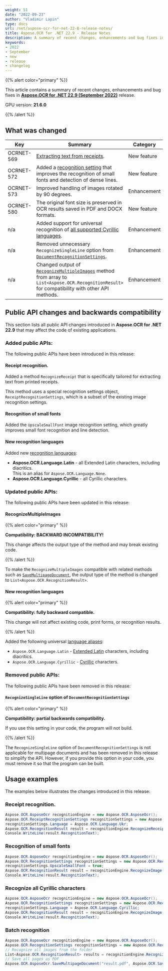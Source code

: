 ```yaml
---
weight: 51
date: "2022-09-23"
author: "Vladimir Lapin"
type: docs
url: /net/aspose-ocr-for-net-22-8-release-notes/
title: Aspose.OCR for .NET 22.9 - Release Notes
description: A summary of recent changes, enhancements and bug fixes in Aspose.OCR for .NET 22.9 (September 2022) release.
keywords:
- 2022
- September
- new
- release
- changelog
---
```


{{% alert color="primary" %}}

This article contains a summary of recent changes, enhancements and bug fixes in [**Aspose.OCR for .NET 22.9 (September 2022)**](https://www.nuget.org/packages/Aspose.OCR/22.8.0) release.

GPU version: **21.6.0**

{{% /alert %}}

## What was changed

Key | Summary | Category
--- | ------- | --------
OCRNET-569 | [Extracting text from receipts](/ocr/net/recognition/receipt/). | New feature
OCRNET-572 | Added a [recognition setting](/ocr/net/recognition-settings-image/) that improves the recognition of small fonts and detection of dense lines. | New feature
OCRNET-573 | Improved handling of images rotated by 90 degrees. | Enhancement
OCRNET-580 | The original font size is preserved in OCR results saved in PDF and DOCX formats. | New feature
n/a | Added support for universal recognition of [all supported Cyrillic languages](/ocr/net/languages/). | Enhancement
n/a | Removed unnecessary `RecognizeSingleLine` option from [`DocumentRecognitionSettings`](/ocr/net/recognition-settings-document/). | Enhancement
n/a | Changed output of [`RecognizeMultipleImages`](/ocr/net/batch-recognition/) method from array to `List<Aspose.OCR.RecognitionResult>` for compatibility with other API methods. | Enhancement

## Public API changes and backwards compatibility

This section lists all public API changes introduced in **Aspose.OCR for .NET 22.9** that may affect the code of existing applications.

### Added public APIs:

The following public APIs have been introduced in this release:

#### Receipt recognition.

Added a method `RecognizeReceipt` that is specifically tailored for extracting text from printed receipts.

This method uses a special recognition settings object, `ReceiptRecognitionSettings`, which is a subset of the existing image recognition settings.

#### Recognition of small fonts

Added the `UpscaleSmallFont` image recognition setting, which greatly improves small font recognition and line detection.

#### New recognition languages

Added new [recognition languages](/ocr/net/languages/):

- **Aspose.OCR.Language.Latin** - all Extended Latin characters, including diacritics.  
  This is an alias for `Aspose.OCR.Language.None`.
- **Aspose.OCR.Language.Cyrillic** - all Cyrillic characters.

### Updated public APIs:

The following public APIs have been updated in this release:

#### RecognizeMultipleImages

{{% alert color="primary" %}} 

**Compatibility: BACKWARD INCOMPATIBILITY!**

This change affects the output type of the method and may break existing code.

{{% /alert %}} 

To make the `RecognizeMultipleImages` compatible with related methods such as [`SaveMultipageDocument`](/ocr/net/save-file/#saving-recognition-results-as-a-multi-page-document), the output type of the method is changed to `List<Aspose.OCR.RecognitionResult>`.

#### New recognition languages

{{% alert color="primary" %}} 

**Compatibility: fully backward compatible.**

This change will not affect existing code, print forms, or recognition results.

{{% /alert %}} 

Added the following universal [language aliases](/ocr/net/languages/):

- `Aspose.OCR.Language.Latin` - [Extended Latin](/ocr/net/recognition-languages/#supported-characters) characters, including diacritics.
- `Aspose.OCR.Language.Cyrillic` - [Cyrillic](/ocr/net/recognition-languages/#supported-characters-1) characters.

### Removed public APIs:

The following public APIs have been removed in this release:

#### `RecognizeSingleLine` option of `DocumentRecognitionSettings`

{{% alert color="primary" %}}

**Compatibility: partial backwards compatibility.**

If you use this setting in your code, the program will not build.

{{% /alert %}}

The `RecognizeSingleLine` option of `DocumentRecognitionSettings` is not applicable for multipage documents and has been removed in this release to simplify the API. However, if you provide this option in your code, you must remove it so that the program can be built.

## Usage examples

The examples below illustrates the changes introduced in this release:

### Receipt recognition.

```csharp
Aspose.OCR.AsposeOcr recognitionEngine = new Aspose.OCR.AsposeOcr();
Aspose.OCR.ReceiptRecognitionSettings recognitionSettings = new Aspose.OCR.ReceiptRecognitionSettings();
recognitionSettings.Language = Aspose.OCR.Language.Ukr;
Aspose.OCR.RecognitionResult result = recognitionEngine.RecognizeReceipt("receipt.png", recognitionSettings);
Console.WriteLine(result.RecognitionText);
```

### Recognition of small fonts

```csharp
Aspose.OCR.AsposeOcr recognitionEngine = new Aspose.OCR.AsposeOcr();
Aspose.OCR.RecognitionSettings recognitionSettings = new Aspose.OCR.RecognitionSettings();
recognitionSettings.UpscaleSmallFont = true;
Aspose.OCR.RecognitionResult result = recognitionEngine.RecognizeImage("source.png", recognitionSettings);
Console.WriteLine(result.RecognitionText);
```

### Recognize all Cyrillic characters

```csharp
Aspose.OCR.AsposeOcr recognitionEngine = new Aspose.OCR.AsposeOcr();
Aspose.OCR.RecognitionSettings recognitionSettings = new Aspose.OCR.RecognitionSettings();
recognitionSettings.Language = Aspose.OCR.Language.Cyrillic;
Aspose.OCR.RecognitionResult result = recognitionEngine.RecognizeImage("source.png", recognitionSettings);
Console.WriteLine(result.RecognitionText);
```

### Batch recognition

```csharp
Aspose.OCR.AsposeOcr recognitionEngine = new Aspose.OCR.AsposeOcr();
Aspose.OCR.RecognitionSettings recognitionSettings = new Aspose.OCR.RecognitionSettings();
// Recognize all images from the folder
List<Aspose.OCR.RecognitionResult> results = recognitionEngine.RecognizeMultipleImages("C:/images/", recognitionSettings);
// Save all pages as PDF
Aspose.OCR.AsposeOcr.SaveMultipageDocument("result.pdf", Aspose.OCR.SaveFormat.Pdf, results);
```
